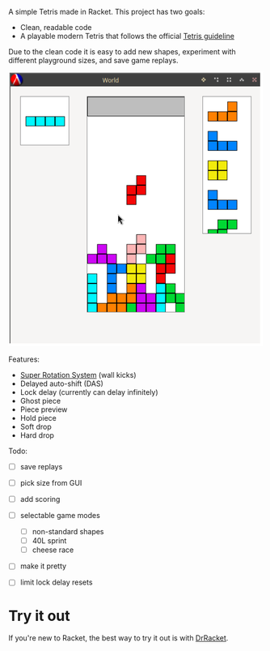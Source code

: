 A simple Tetris made in Racket.
This project has two goals:
- Clean, readable code
- A playable modern Tetris that follows the official [Tetris guideline](https://tetris.wiki/Tetris_Guideline)

Due to the clean code it is easy to add new shapes,
experiment with different playground sizes,
and save game replays.

![Screenshot](screenshot.png)

Features:
- [Super Rotation System](https://tetris.wiki/Super_Rotation_System) (wall kicks)
- Delayed auto-shift (DAS)
- Lock delay (currently can delay infinitely)
- Ghost piece
- Piece preview
- Hold piece
- Soft drop
- Hard drop

Todo:
- [ ] save replays
- [ ] pick size from GUI
- [ ] add scoring
- [ ] selectable game modes
  - [ ] non-standard shapes
  - [ ] 40L sprint
  - [ ] cheese race
- [ ] make it pretty
- [ ] limit lock delay resets


# Try it out

If you're new to Racket, the best way to try it out is with [DrRacket](https://download.racket-lang.org/).
